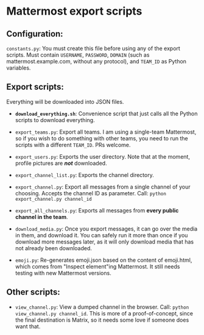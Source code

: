# Mattermost export scripts

## Configuration:

`constants.py`: You must create this file before using any of the export scripts. Must contain `USERNAME`, `PASSWORD`, `DOMAIN` (such as mattermost.example.com, without any protocol), and `TEAM_ID` as Python variables.

## Export scripts:

Everything will be downloaded into JSON files.

 * **`download_everything.sh`**: Convenience script that just calls all the Python scripts to download everything.

 * `export_teams.py`: Export all teams. I am using a single-team Mattermost, so if you wish to do something with other teams, you need to run the scripts with a different `TEAM_ID`. PRs welcome.

 * `export_users.py`: Exports the user directory. Note that at the moment, profile pictures are ***not*** downloaded.

 * `export_channel_list.py`: Exports the channel directory.

 * `export_channel.py`: Export all messages from a single channel of your choosing. Accepts the channel ID as parameter. Call: `python export_channel.py channel_id`

 * `export_all_channels.py`: Exports all messages from **every public channel in the team**.

 * `download_media.py`: Once you export messages, it can go over the media in them, and download it. You can safely run it more than once if you download more messages later, as it will only download media that has not already been downloaded.

 * `emoji.py`: Re-generates emoji.json based on the content of emoji.html, which comes from "Inspect element"ing Mattermost. It still needs testing with new Mattermost versions.

## Other scripts:
 
 * `view_channel.py`: View a dumped channel in the browser. Call: `python view_channel.py channel_id`. This is more of a proof-of-concept, since the final destination is Matrix, so it needs some love if someone does want that.